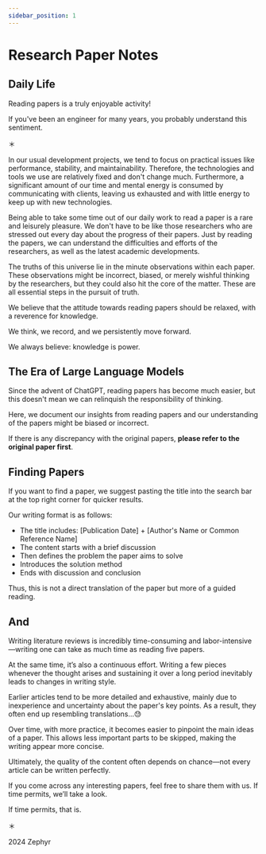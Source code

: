 ```yaml
---
sidebar_position: 1
---
```


# Research Paper Notes

## Daily Life

Reading papers is a truly enjoyable activity!

If you've been an engineer for many years, you probably understand this sentiment.

＊

In our usual development projects, we tend to focus on practical issues like performance, stability, and maintainability. Therefore, the technologies and tools we use are relatively fixed and don't change much. Furthermore, a significant amount of our time and mental energy is consumed by communicating with clients, leaving us exhausted and with little energy to keep up with new technologies.

Being able to take some time out of our daily work to read a paper is a rare and leisurely pleasure. We don't have to be like those researchers who are stressed out every day about the progress of their papers. Just by reading the papers, we can understand the difficulties and efforts of the researchers, as well as the latest academic developments.

The truths of this universe lie in the minute observations within each paper. These observations might be incorrect, biased, or merely wishful thinking by the researchers, but they could also hit the core of the matter. These are all essential steps in the pursuit of truth.

We believe that the attitude towards reading papers should be relaxed, with a reverence for knowledge.

We think, we record, and we persistently move forward.

We always believe: knowledge is power.

## The Era of Large Language Models

Since the advent of ChatGPT, reading papers has become much easier, but this doesn't mean we can relinquish the responsibility of thinking.

Here, we document our insights from reading papers and our understanding of the papers might be biased or incorrect.

If there is any discrepancy with the original papers, **please refer to the original paper first**.

## Finding Papers

If you want to find a paper, we suggest pasting the title into the search bar at the top right corner for quicker results.

Our writing format is as follows:

- The title includes: [Publication Date] + [Author's Name or Common Reference Name]
- The content starts with a brief discussion
- Then defines the problem the paper aims to solve
- Introduces the solution method
- Ends with discussion and conclusion

Thus, this is not a direct translation of the paper but more of a guided reading.

## And

Writing literature reviews is incredibly time-consuming and labor-intensive—writing one can take as much time as reading five papers.

At the same time, it’s also a continuous effort. Writing a few pieces whenever the thought arises and sustaining it over a long period inevitably leads to changes in writing style.

Earlier articles tend to be more detailed and exhaustive, mainly due to inexperience and uncertainty about the paper's key points. As a result, they often end up resembling translations...😓

Over time, with more practice, it becomes easier to pinpoint the main ideas of a paper. This allows less important parts to be skipped, making the writing appear more concise.

Ultimately, the quality of the content often depends on chance—not every article can be written perfectly.

If you come across any interesting papers, feel free to share them with us. If time permits, we’ll take a look.

If time permits, that is.

＊

2024 Zephyr
